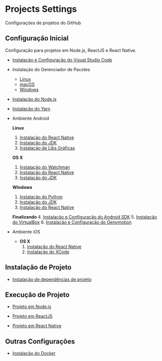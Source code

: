 # Projects Settings

Configurações de projetos do GitHub

## Configuração Inicial

Configuração para projetos em Node.js, ReactJS e React Native.

- [Instalação e Configuração do Visual Studio Code](code-editor/visual-studio-code/visual-studio-code.md)

- Instalação do Gerenciador de Pacotes

  - [Linux](package-manager/curl.md)
  - [macOS](package-manager/homebrew.md)
  - [Windows](package-manager/chocolatey.md)

- [Instalação do Node.js](nodejs/nodejs.md)

- [Instalação do Yarn](nodejs/package-manager/yarn.md)

- Ambiente Android

  **Linux**
    1. [Instalação do React Native](nodejs/libs/react-native-cli.md)
    2. [Instalação do JDK](sdk/java-development-kit.md)
    3. [Instalação de Libs Gráficas](libs/linux.md)

  **OS X**
    1. [Instalação do Watchman](watcher/watchmand.md)
    2. [Instalação do React Native](nodejs/libs/react-native-cli.md)
    3. [Instalação do JDK](sdk/java-development-kit.md)

  **Windows**
    1. [Instalação do Python](programming-language/python.md)
    2. [Instalação do JDK](sdk/java-development-kit.md)
    3. [Instalação do React Native](nodejs/libs/react-native-cli.md)
    
  **Finalizando**
    4. [Instalação e Configuração do Android SDK](sdk/android-sdk.md)
    5. [Instalação do VirtualBox](virtualization/virtualbox.md)
    6. [Instalação e Configuração do Genymotion](virtualization/genymotion.md)

- Ambiente iOS

  - **OS X**
    1. [Instalação do React Native](nodejs/libs/react-native-cli.md)
    2. [Instalação do XCode](ide/xcode.md)

## Instalação de Projeto

- [Instalação de dependências de projeto](nodejs/nodejs.md)

## Execução de Projeto

- [Projeto em Node.js](nodejs/nodejs.md)

- [Projeto em ReactJS](nodejs/libs/create-react-app.md)

- [Projeto em React Native](nodejs/libs/react-native-cli.md)

## Outras Configurações

- [Instalação do Docker](virtualization/docker/docker.md)
